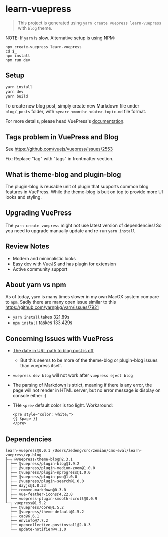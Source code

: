 # learn-vuepress

> This project is generated using `yarn create vuepress learn-vuepress` with `blog` theme.

NOTE: If `yarn` is slow. Alternative setup is using NPM:
```
npx create-vuepress learn-vuepress
cd $_
npm install
npm run dev
```

## Setup

```bash
yarn install
yarn dev
yarn build
```

To create new blog post, simply create new Markdown file under `blog/_posts` folder, with
`<year>-<month>-<date>-topic.md` file format.

For more details, please head VuePress's [documentation](https://vuepress.vuejs.org/guide).

## Tags problem in VuePress and Blog 

See https://github.com/vuejs/vuepress/issues/2553

Fix: Replace "tag" with "tags" in frontmatter section.

## What is theme-blog and plugin-blog

The plugin-blog is reusable unit of plugin that supports common blog features in VuePress. While
the theme-blog is buit on top to provide more UI looks and styling.

## Upgrading VuePress

The `yarn create vuepress` might not use latest version of dependencies!
So you need to upgrade manually update and re-run `yarn install`

## Review Notes

- Modern and minimalistic looks
- Easy dev with VueJS and has plugin for extension
- Active community support

## About yarn vs npm

As of today, `yarn` is many times slower in my own MacOX system compare to `npm`.
Sadly there are many open issue similar to this https://github.com/yarnpkg/yarn/issues/7921

* `yarn install` takes 321.89s
* `npm install` taskes 133.429s

## Concerning Issues with VuePress

* [The date in URL path to blog post is off](https://github.com/vuejs/vuepress/issues/2561)
	- But this seems to be more of the theme-blog or plugin-blog issues than vuepress itself.
* `vuepress dev blog` will not work after `vuepress eject blog`

* The parsing of Markdown is strict, meaning if there is any error, the page will not
render in HTML server, but no error message is display on console either :(

* THe `<pre>` default color is too light. Workaround:

	```
	<pre style="color: white;">
	{{ $page }}
	</pre>
	```

## Dependencies

```
learn-vuepress@0.0.1 /Users/zedeng/src/zemian/cms-eval/learn-vuepress/vp-blog
├─┬ @vuepress/theme-blog@2.3.1
│ ├── @vuepress/plugin-blog@1.9.2
│ ├── @vuepress/plugin-medium-zoom@1.0.0
│ ├── @vuepress/plugin-nprogress@1.0.0
│ ├── @vuepress/plugin-pwa@1.0.0
│ ├── @vuepress/plugin-search@1.0.0
│ ├── dayjs@1.8.33
│ ├── remove-markdown@0.3.0
│ ├── vue-feather-icons@4.22.0
│ └── vuepress-plugin-smooth-scroll@0.0.9
└─┬ vuepress@1.5.2
  ├── @vuepress/core@1.5.2
  ├── @vuepress/theme-default@1.5.2
  ├── cac@6.6.1
  ├── envinfo@7.7.2
  ├── opencollective-postinstall@2.0.3
  └── update-notifier@4.1.0
```
